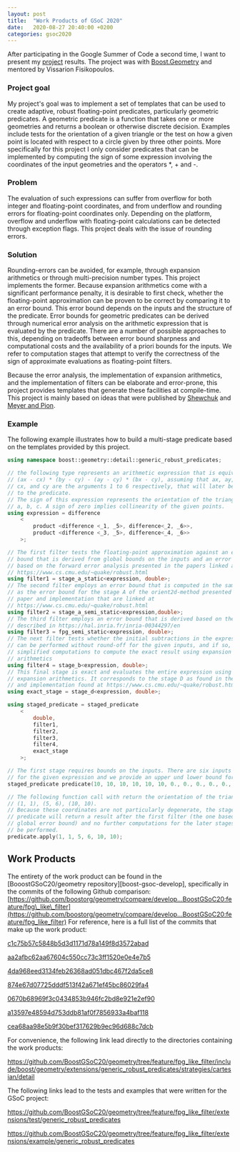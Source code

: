 ```yaml
---
layout: post
title:  "Work Products of GSoC 2020"
date:   2020-08-27 20:40:00 +0200
categories: gsoc2020
---
```


After participating in the Google Summer of Code a second time, I want to present my [project][project] results. The project was with [Boost.Geometry][boost-geometry] and mentored by Vissarion Fisikopoulos.

### Project goal

My project's goal was to implement a set of templates that can be used to create adaptive, robust floating-point predicates, particularly geometric predicates. A geometric predicate is a function that takes one or more geometries and returns a boolean or otherwise discrete decision. Examples include tests for the orientation of a given triangle or the test on how a given point is located with respect to a circle given by three other points. More specifically for this project I only consider predicates that can be implemented by computing the sign of some expression involving the coordinates of the input geometries and the operators \*, + and -.

### Problem

The evaluation of such expressions can suffer from overflow for both integer and floating-point coordinates, and from underflow and rounding errors for floating-point coordinates only. Depending on the platform, overflow and underflow with floating-point calculations can be detected through exception flags. This project deals with the issue of rounding errors.

### Solution

Rounding-errors can be avoided, for example, through expansion arithmetics or through multi-precision number types. This project implements the former. Because expansion arithmetics come with a significant performance penalty, it is desirable to first check, whether the floating-point approximation can be proven to be correct by comparing it to an error bound. This error bound depends on the inputs and the structure of the predicate. Error bounds for geometric predicates can be derived through numerical error analysis on the arithmetic expression that is evaluated by the predicate. There are a number of possible approaches to this, depending on tradeoffs between error bound sharpness and computational costs and the availability of a priori bounds for the inputs. We refer to computation stages that attempt to verify the correctness of the sign of approximate evaluations as floating-point filters.

Because the error analysis, the implementation of expansion arithmetics, and the implementation of filters can be elaborate and error-prone, this project provides templates that generate these facilities at compile-time. This project is mainly based on ideas that were published by [Shewchuk][shewchuk] and [Meyer and Pion](https://hal.inria.fr/inria-00344297/en).

### Example

The following example illustrates how to build a multi-stage predicate based on the templates provided by this project.

```cpp
using namespace boost::geometry::detail::generic_robust_predicates;

// the following type represents an arithmetic expression that is equivalent to
// (ax - cx) * (by - cy) - (ay - cy) * (bx - cy), assuming that ax, ay, bx, by,
// cx, and cy are the arguments 1 to 6 respectively, that will later be passed
// to the predicate.
// The sign of this expression represents the orientation of the triangle
// a, b, c. A sign of zero implies collinearity of the given points.
using expression = difference
    <
        product <difference <_1, _5>, difference<_2, _6>>,
        product <difference <_3, _5>, difference<_4, _6>>
    >;

// The first filter tests the floating-point approximation against an error
// bound that is derived from global bounds on the inputs and an error analysis
// based on the forward error analysis presented in the papers linked at
// https://www.cs.cmu.edu/~quake/robust.html
using filter1 = stage_a_static<expression, double>;
// The second filter employs an error bound that is computed in the same way
// as the error bound for the stage A of the orient2d-method presented in the
// paper and implementation that are linked at
// https://www.cs.cmu.edu/~quake/robust.html
using filter2 = stage_a_semi_static<expression,double>;
// The third filter employs an error bound that is derived based on the ideas
// described in https://hal.inria.fr/inria-00344297/en
using filter3 = fpg_semi_static<expression, double>;
// The next filter tests whether the initial subtractions in the expression
// can be performed without round-off for the given inputs, and if so, uses
// simplified computations to compute the exact result using expansion
// arithmetics
using filter4 = stage_b<expression, double>;
// This final stage is exact and evaluates the entire expression using
// expansion arithmetics. It corresponds to the stage D as found in the papers
// and implementation found at https://www.cs.cmu.edu/~quake/robust.html
using exact_stage = stage_d<expression, double>;

using staged_predicate = staged_predicate
    <
        double,
        filter1,
        filter2,
        filter3,
        filter4,
        exact_stage
    >;

// The first stage requires bounds on the inputs. There are six inputs in total
// for the given expression and we provide an upper und lower bound for each.
staged_predicate predicate(10, 10, 10, 10, 10, 10, 0., 0., 0., 0., 0., 0.);

// The following function call with return the orientation of the triangle
// (1, 1), (5, 6), (10, 10).
// Because these coordinates are not particularly degenerate, the staged
// predicate will return a result after the first filter (the one based on a
// global error bound) and no further computations for the later stages will
// be performed.
predicate.apply(1, 1, 5, 6, 10, 10);
```

## Work Products
The entirety of the work product can be found in the [BooostGSoC20/geometry repository][boost-gsoc-develop], specifically in the commits of the following Github comparison: [https://github.com/boostorg/geometry/compare/develop...BoostGSoC20:feature/fpg\_like\_filter](https://github.com/boostorg/geometry/compare/develop...BoostGSoC20:feature/fpg_like_filter)
For reference, here is a full list of the commits that make up the work product:

[c1c75b57c5848b5d3d1171d78a149f8d3572abad](https://github.com/boostorg/geometry/commit/c1c75b57c5848b5d3d1171d78a149f8d3572abad)

[aa2afbc62aa67604c550cc73c3ff1520e0e4e7b5](https://github.com/boostorg/geometry/commit/aa2afbc62aa67604c550cc73c3ff1520e0e4e7b5)

[4da968eed3134feb26368ad051dbc467f2da5ce8](https://github.com/boostorg/geometry/commit/4da968eed3134feb26368ad051dbc467f2da5ce8)

[874e67d07725dddf513f42a671ef45bc86029fa4](https://github.com/boostorg/geometry/commit/874e67d07725dddf513f42a671ef45bc86029fa4)

[0670b68969f3c0434853b946fc2bd8e921e2ef90](https://github.com/boostorg/geometry/commit/0670b68969f3c0434853b946fc2bd8e921e2ef90)

[a13597e48594d753ddb81af0f7856933a4baf118](https://github.com/boostorg/geometry/commit/a13597e48594d753ddb81af0f7856933a4baf118)

[cea68aa98e5b9f30bef317629b9ec96d688c7dcb](https://github.com/boostorg/geometry/commit/cea68aa98e5b9f30bef317629b9ec96d688c7dcb)

For convenience, the following link lead directly to the directories containing the work products:

<https://github.com/BoostGSoC20/geometry/tree/feature/fpg_like_filter/include/boost/geometry/extensions/generic_robust_predicates/strategies/cartesian/detail>

The following links lead to the tests and examples that were written for the GSoC project:

<https://github.com/BoostGSoC20/geometry/tree/feature/fpg_like_filter/extensions/test/generic_robust_predicates>

<https://github.com/BoostGSoC20/geometry/tree/feature/fpg_like_filter/extensions/example/generic_robust_predicates>


[project]: https://summerofcode.withgoogle.com/projects/#4574515276808192
[gsoc-repo]: https://github.com/BoostGSoC20/geometry
[boost-geometry]: https://github.com/boostorg/geometry
[shewchuk]: https://www.cs.cmu.edu/~quake/robust.html
